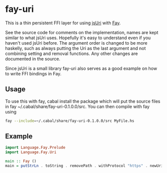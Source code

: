 fay-uri
=======

This is a thin persistent FFI layer for using
[jsUri](https://github.com/derek-watson/jsUri) with
[Fay](http://www.fay-lang.org).

See the source code for comments on the implementation, names are kept
similar to what jsUri uses. Hopefully it's easy to understand even if
you haven't used jsUri before. The argument order is changed to be
more haskelly, such as always putting the Uri as the last argument and
not combining setting and removal functions. Any other changes are
documented in the source.

Since jsUri is a small library fay-uri also serves as a good example
on how to write FFI bindings in Fay.

Usage
-----

To use this with fay, cabal install the package which will put the
source files in fay ~/.cabal/share/fay-uri-0.1.0.0/src. You can then
compile with fay using

```bash
fay --include=~/.cabal/share/fay-uri-0.1.0.0/src MyFile.hs
```

Example
-------
```haskell
import Language.Fay.Prelude
import Language.Fay.Uri

main :: Fay ()
main = putStrLn . toString . removePath . withProtocol "https" . newUri =<< currentUri
```
